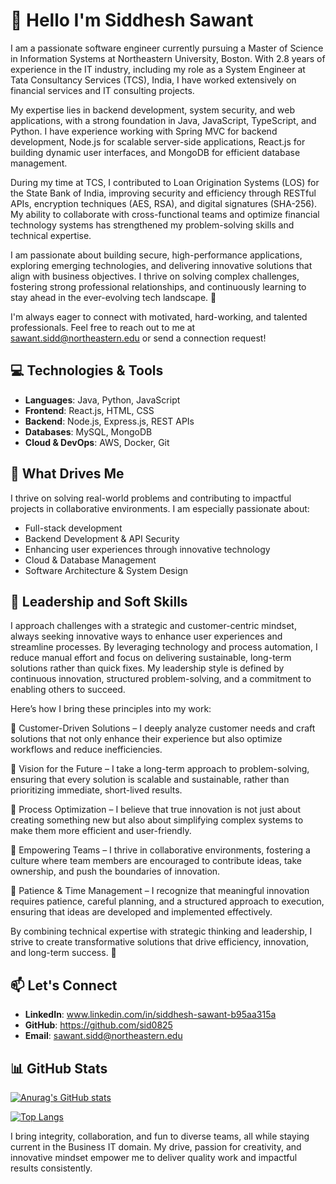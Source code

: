 # 👋 Hello I'm Siddhesh Sawant
I am a passionate software engineer currently pursuing a Master of Science in Information Systems at Northeastern University, Boston. With 2.8 years of experience in the IT industry, including my role as a System Engineer at Tata Consultancy Services (TCS), India, I have worked extensively on financial services and IT consulting projects.

My expertise lies in backend development, system security, and web applications, with a strong foundation in Java, JavaScript, TypeScript, and Python. I have experience working with Spring MVC for backend development, Node.js for scalable server-side applications, React.js for building dynamic user interfaces, and MongoDB for efficient database management.

During my time at TCS, I contributed to Loan Origination Systems (LOS) for the State Bank of India, improving security and efficiency through RESTful APIs, encryption techniques (AES, RSA), and digital signatures (SHA-256). My ability to collaborate with cross-functional teams and optimize financial technology systems has strengthened my problem-solving skills and technical expertise.

I am passionate about building secure, high-performance applications, exploring emerging technologies, and delivering innovative solutions that align with business objectives. I thrive on solving complex challenges, fostering strong professional relationships, and continuously learning to stay ahead in the ever-evolving tech landscape. 🚀

I'm always eager to connect with motivated, hard-working, and talented professionals. Feel free to reach out to me at sawant.sidd@northeastern.edu or send a connection request!

## 💻 Technologies & Tools
- **Languages**: Java, Python, JavaScript  
- **Frontend**: React.js, HTML, CSS  
- **Backend**: Node.js, Express.js, REST APIs  
- **Databases**: MySQL, MongoDB  
- **Cloud & DevOps**: AWS, Docker, Git

## 🌟 What Drives Me
I thrive on solving real-world problems and contributing to impactful projects in collaborative environments. I am especially passionate about:  
- Full-stack development
- Backend Development & API Security
- Enhancing user experiences through innovative technology
- Cloud & Database Management
- Software Architecture & System Design

## 🌟 Leadership and Soft Skills
I approach challenges with a strategic and customer-centric mindset, always seeking innovative ways to enhance user experiences and streamline processes. By leveraging technology and process automation, I reduce manual effort and focus on delivering sustainable, long-term solutions rather than quick fixes. My leadership style is defined by continuous innovation, structured problem-solving, and a commitment to enabling others to succeed.

Here’s how I bring these principles into my work:

🔹 Customer-Driven Solutions – I deeply analyze customer needs and craft solutions that not only enhance their experience but also optimize workflows and reduce inefficiencies.

🔹 Vision for the Future – I take a long-term approach to problem-solving, ensuring that every solution is scalable and sustainable, rather than prioritizing immediate, short-lived results.

🔹 Process Optimization – I believe that true innovation is not just about creating something new but also about simplifying complex systems to make them more efficient and user-friendly.

🔹 Empowering Teams – I thrive in collaborative environments, fostering a culture where team members are encouraged to contribute ideas, take ownership, and push the boundaries of innovation.

🔹 Patience & Time Management – I recognize that meaningful innovation requires patience, careful planning, and a structured approach to execution, ensuring that ideas are developed and implemented effectively.

By combining technical expertise with strategic thinking and leadership, I strive to create transformative solutions that drive efficiency, innovation, and long-term success. 🚀

## 📫 Let's Connect
- **LinkedIn**: www.linkedin.com/in/siddhesh-sawant-b95aa315a
- **GitHub**: https://github.com/sid0825
- **Email**: sawant.sidd@northeastern.edu

## 📊 GitHub Stats

[![Anurag's GitHub stats](https://github-readme-stats.vercel.app/api?username=sid0825)](https://github.com/anuraghazra/github-readme-stats)

[![Top Langs](https://github-readme-stats.vercel.app/api/top-langs/?username=sid0825)](https://github.com/anuraghazra/github-readme-stats)

I bring integrity, collaboration, and fun to diverse teams, all while staying current in the Business IT domain. My drive, passion for creativity, and innovative mindset empower me to deliver quality work and impactful results consistently.
